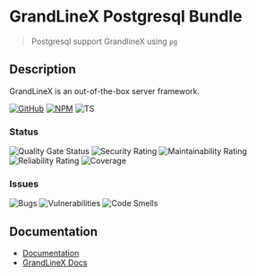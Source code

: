 # GrandLineX Postgresql Bundle

> Postgresql support GrandlineX using  `pg`

## Description

GrandLineX is an out-of-the-box server framework.


[![GitHub](https://badge.fury.io/gh/grandlinex%2Fbundle-postgresql.svg)](https://github.com/GrandlineX/bundle-postgresql)
[![NPM](https://img.shields.io/static/v1?label=NPM&message=Package&color=red&logo=NPM)](https://www.npmjs.com/package/@grandlinex/bundle-postgresql)
![TS](https://img.shields.io/static/v1?label=Language&message=TypeScript&color=blue&logo=TypeScript)


### Status
![Quality Gate Status](https://pop.echo4.eu/api/project_badges/measure?project=GrandLineX-Bundle-Postgresql&metric=alert_status)
![Security Rating](https://pop.echo4.eu/api/project_badges/measure?project=GrandLineX-Bundle-Postgresql&metric=security_rating)
![Maintainability Rating](https://pop.echo4.eu/api/project_badges/measure?project=GrandLineX-Bundle-Postgresql&metric=sqale_rating)
![Reliability Rating](https://pop.echo4.eu/api/project_badges/measure?project=GrandLineX-Bundle-Postgresql&metric=reliability_rating)
![Coverage](https://pop.echo4.eu/api/project_badges/measure?project=GrandLineX-Bundle-Postgresql&metric=coverage)

### Issues
![Bugs](https://pop.echo4.eu/api/project_badges/measure?project=GrandLineX-Bundle-Postgresql&metric=bugs)
![Vulnerabilities](https://pop.echo4.eu/api/project_badges/measure?project=GrandLineX-Bundle-Postgresql&metric=vulnerabilities)
![Code Smells](https://pop.echo4.eu/api/project_badges/measure?project=GrandLineX-Bundle-Postgresql&metric=code_smells)



## Documentation
- [Documentation](https://grandlinex.github.io/bundle-postgresql/)
- [GrandLineX Docs](https://grandlinex.github.io/docs/)
